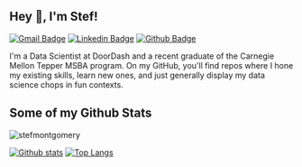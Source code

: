 ## Hey 👋, I'm Stef!

[![Gmail Badge](https://img.shields.io/badge/-smontgom91@gmail.com-c14438?style=flat&logo=Gmail&logoColor=white&link=mailto:smontgom91@gmail.com)](mailto:smontgom91@gmail.com) 
[![Linkedin Badge](https://img.shields.io/badge/-https://www.linkedin.com/in/stefaniemontgomery/-0072b1?style=flat&logo=Linkedin&logoColor=white&link=https://www.linkedin.com/in/https://www.linkedin.com/in/stefaniemontgomery//)](https://www.linkedin.com/in/https://www.linkedin.com/in/stefaniemontgomery//) [![Github Badge](https://img.shields.io/badge/-stefmontgomery-grey?style=flat&logo=github&logoColor=white&link=https://github.com/stefmontgomery/)](https://www.github.com/stefmontgomery/) 

<p align='left'>I'm a Data Scientist at DoorDash and a recent graduate of the Carnegie Mellon Tepper MSBA program. On my GitHub, you'll find repos where I hone my existing skills, learn new ones, and just generally display my data science chops in fun contexts.</p>

## Some of my Github Stats
<p align=left> <img src=https://komarev.com/ghpvc/?username=stefmontgomery alt=stefmontgomery /> </p>

[![Github stats](https://github-readme-stats.vercel.app/api?username=stefmontgomery&show_icons=true&include_all_commits=true)](https://github.com/stefmontgomery/github-readme-stats)
[![Top Langs](https://github-readme-stats.vercel.app/api/top-langs/?username=stefmontgomery&layout=compact)](https://github.com/stefmontgomery/github-readme-stats)
